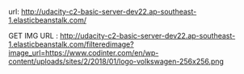 url: http://udacity-c2-basic-server-dev22.ap-southeast-1.elasticbeanstalk.com/

GET IMG URL : http://udacity-c2-basic-server-dev22.ap-southeast-1.elasticbeanstalk.com/filteredimage?image_url=https://www.codinter.com/en/wp-content/uploads/sites/2/2018/01/logo-volkswagen-256x256.png


